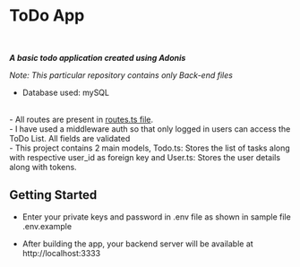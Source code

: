 # ToDo App
<br />

**_A basic todo application created using Adonis_**
<br />

_Note: This particular repository contains only Back-end files_
<br />
- Database used: mySQL
<br />
- All routes are present in <a href="https://github.com/AngelinSneha/ToDo-List-Server/blob/master/start/routes.ts">routes.ts file</a>.
<br />
- I have used a middleware auth so that only logged in users can access the ToDo List. All fields are validated
<br />
- This project contains 2 main models, Todo.ts: Stores the list of tasks along with respective user_id as foreign key and User.ts: Stores the user details along with tokens.

## Getting Started

- Enter your private keys and password in .env file as shown in sample file .env.example

- After building the app, your backend server will be available at http://localhost:3333

